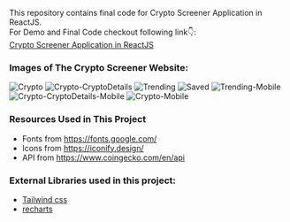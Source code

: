 
This repository contains final code for Crypto Screener Application in ReactJS. <br />
For Demo and Final Code checkout following link👇: <br />
[Crypto Screener Application in ReactJS](https://devdreaming.com/videos/build-crypto-screener-app-with-react-tailwind-css) <br />

### Images of The Crypto Screener Website:

![Crypto](https://github.com/codebucks27/CryptoBucks-A-crypto-screener-application/blob/main/Website-Images/Crypto.png)
![Crypto-CryptoDetails](https://github.com/codebucks27/CryptoBucks-A-crypto-screener-application/blob/main/Website-Images/Crypto-CryptoDetails.png)
![Trending](https://github.com/codebucks27/CryptoBucks-A-crypto-screener-application/blob/main/Website-Images/Trending.png)
![Saved](https://github.com/codebucks27/CryptoBucks-A-crypto-screener-application/blob/main/Website-Images/Saved.png)
![Trending-Mobile](https://github.com/codebucks27/CryptoBucks-A-crypto-screener-application/blob/main/Website-Images/Trending-Mobile.png)
![Crypto-CryptoDetails-Mobile](https://github.com/codebucks27/CryptoBucks-A-crypto-screener-application/blob/main/Website-Images/Crypto-CryptoDetails-Mobile.png)
![Crypto-Mobile](https://github.com/codebucks27/CryptoBucks-A-crypto-screener-application/blob/main/Website-Images/Crypto-Mobile.png)

### Resources Used in This Project

- Fonts from https://fonts.google.com/ <br />
- Icons from https://iconify.design/ <br />
- API from https://www.coingecko.com/en/api <br />

### External Libraries used in this project:

- [Tailwind css](https://tailwindcss.com/) <br />
- [recharts](https://recharts.org/en-US/) <br />



